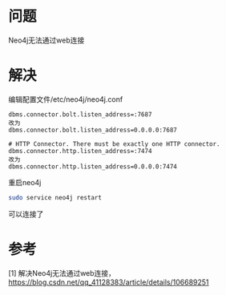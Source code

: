 # 问题

Neo4j无法通过web连接

# 解决

编辑配置文件/etc/neo4j/neo4j.conf

```text
dbms.connector.bolt.listen_address=:7687
改为
dbms.connector.bolt.listen_address=0.0.0.0:7687

# HTTP Connector. There must be exactly one HTTP connector.
dbms.connector.http.listen_address=:7474
改为
dbms.connector.http.listen_address=0.0.0.0:7474
```

重启neo4j

```bash
sudo service neo4j restart
```

可以连接了

# 参考

[1] 解决Neo4j无法通过web连接，https://blog.csdn.net/qq_41128383/article/details/106689251